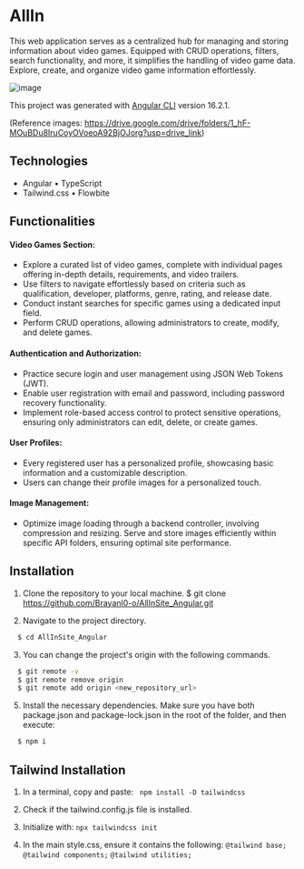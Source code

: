 # AllIn
This web application serves as a centralized hub for managing and storing information about video games. Equipped with CRUD operations, filters, search functionality, and more, it simplifies the handling of video game data.
Explore, create, and organize video game information effortlessly.

![image](https://github.com/user-attachments/assets/afa4e7c1-fe45-471e-aaf5-3ca7c52dfe71)


This project was generated with [Angular CLI](https://github.com/angular/angular-cli) version 16.2.1.


(Reference images: https://drive.google.com/drive/folders/1_hF-MOuBDu8IruCoyOVoeoA92BjOJorg?usp=drive_link)

## Technologies
- Angular   • TypeScript   
- Tailwind.css • Flowbite

## Functionalities

#### Video Games Section:
  - Explore a curated list of video games, complete with individual pages offering in-depth details, requirements, and video trailers.
  - Use filters to navigate effortlessly based on criteria such as qualification, developer, platforms, genre, rating, and release date.
  - Conduct instant searches for specific games using a dedicated input field.
  - Perform CRUD operations, allowing administrators to create, modify, and delete games.

#### Authentication and Authorization:
  - Practice secure login and user management using JSON Web Tokens (JWT).
  - Enable user registration with email and password, including password recovery functionality.
  - Implement role-based access control to protect sensitive operations, ensuring only administrators can edit, delete, or create games.

#### User Profiles:
  - Every registered user has a personalized profile, showcasing basic information and a customizable description.
  - Users can change their profile images for a personalized touch.

#### Image Management:
  - Optimize image loading through a backend controller, involving compression and resizing.
Serve and store images efficiently within specific API folders, ensuring optimal site performance.

## Installation
1. Clone the repository to your local machine.
  $ git clone https://github.com/Brayanl0-o/AllInSite_Angular.git

2. Navigate to the project directory.
```bash
  $ cd AllInSite_Angular
```

3. You can change the project's origin with the following commands.
```bash
  $ git remote -v
  $ git remote remove origin
  $ git remote add origin <new_repository_url>
```
5. Install the necessary dependencies. Make sure you have both package.json and package-lock.json in the root of the folder, and then execute:
```bash
  $ npm i
```
## Tailwind Installation
1. In a terminal, copy and paste: ` npm install -D tailwindcss`
   
2. Check if the tailwind.config.js file is installed.
3. Initialize with: `npx tailwindcss init`
4. In the main style.css, ensure it contains the following:
  `@tailwind base; `
  `@tailwind components;`
  `@tailwind utilities;`
  
  

